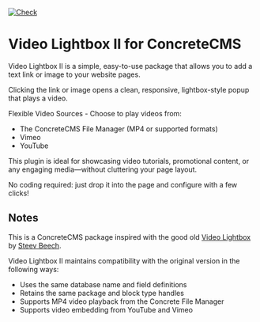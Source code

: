 [![Check](https://github.com/concrete5-community/video_lightbox/actions/workflows/check.yml/badge.svg)](https://github.com/concrete5-community/video_lightbox/actions/workflows/check.yml)

# Video Lightbox II for ConcreteCMS

Video Lightbox II is a simple, easy-to-use package that allows you to add a text link or image to your website pages.

Clicking the link or image opens a clean, responsive, lightbox-style popup that plays a video.

Flexible Video Sources - Choose to play videos from:

- The ConcreteCMS File Manager (MP4 or supported formats)
- Vimeo
- YouTube

This plugin is ideal for showcasing video tutorials, promotional content, or any engaging media—without cluttering your page layout.

No coding required: just drop it into the page and configure with a few clicks!

## Notes

This is a ConcreteCMS package inspired with the good old [Video Lightbox](https://web.archive.org/web/20180110023334/https://www.concrete5.org/marketplace/addons/video-lightbox) by [Steev Beech](https://community.concretecms.com/members/profile/9622).

Video Lightbox II maintains compatibility with the original version in the following ways:

- Uses the same database name and field definitions
- Retains the same package and block type handles
- Supports MP4 video playback from the Concrete File Manager
- Supports video embedding from YouTube and Vimeo
